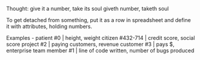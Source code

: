 Thought: give it a number, take its soul
giveth number, taketh soul

To get detached from something, put it as a row in spreadsheet and define it with attributes, holding numbers.

Examples - 
patient #0 | height, weight
citizen #432-714 | credit score, social score
project #2 | paying customers, revenue
customer #3 | pays $, enterprise
team member #1 | line of code written, number of bugs produced

